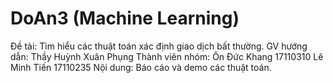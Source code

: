 # DoAn3 (Machine Learning)
Đề tài: Tìm hiểu các thuật toán xác định giao dịch bất thường.
GV hướng dẫn: Thầy Huỳnh Xuân Phụng
Thành viên nhóm: Ôn Đức Khang 17110310
		 Lê Minh Tiến 17110235
Nội dung: Báo cáo và demo các thuật toán.
